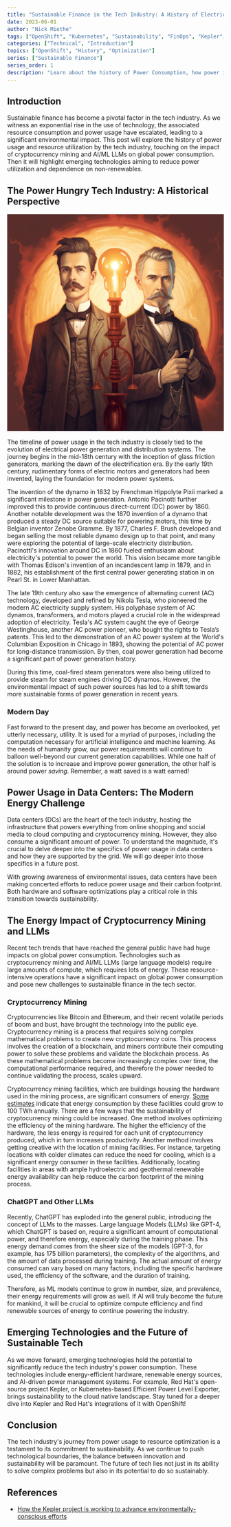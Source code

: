 ```yaml
---
title: "Sustainable Finance in the Tech Industry: A History of Electricity"
date: 2023-06-01
author: "Nick Miethe"
tags: ["OpenShift", "Kubernetes", "Sustainability", "FinOps", "Kepler", "Utilities", "Electricity", "Power", "Optimization", "LLM", "Cryptocurrency"]
categories: ["Technical", "Introduction"]
topics: ["OpenShift", "History", "Optimization"]
series: ["Sustainable Finance"]
series_order: 1
description: "Learn about the history of Power Consumption, how power is utilized in modern data centers, and begin to touch on the field of Sustainable Finance."
---
```


## Introduction

Sustainable finance has become a pivotal factor in the tech industry. As we witness an exponential rise in the use of technology, the associated resource consumption and power usage have escalated, leading to a significant environmental impact. This post will explore the history of power usage and resource utilization by the tech industry, touching on the impact of cryptocurrency mining and AI/ML LLMs on global power consumption. Then it will highlight emerging technologies aiming to reduce power utilization and dependence on non-renewables.

## The Power Hungry Tech Industry: A Historical Perspective

![](illustration-edison-tesla.png)

The timeline of power usage in the tech industry is closely tied to the evolution of electrical power generation and distribution systems. The journey begins in the mid-18th century with the inception of glass friction generators, marking the dawn of the electrification era. By the early 19th century, rudimentary forms of electric motors and generators had been invented, laying the foundation for modern power systems.

The invention of the dynamo in 1832 by Frenchman Hippolyte Pixii marked a significant milestone in power generation. Antonio Pacinotti further improved this to provide continuous direct-current (DC) power by 1860. Another notable development was the 1870 invention of a dynamo that produced a steady DC source suitable for powering motors, this time by Belgian inventor Zenobe Gramme. By 1877, Charles F. Brush developed and began selling the most reliable dynamo design up to that point, and many were exploring the potential of large-scale electricity distribution. Pacinotti's innovation around DC in 1860 fueled enthusiasm about electricity's potential to power the world. This vision became more tangible with Thomas Edison's invention of an incandescent lamp in 1879, and in 1882, his establishment of the first central power generating station in on Pearl St. in Lower Manhattan.

The late 19th century also saw the emergence of alternating current (AC) technology, developed and refined by Nikola Tesla, who pioneered the modern AC electricity supply system. His polyphase system of AC dynamos, transformers, and motors played a crucial role in the widespread adoption of electricity. Tesla's AC system caught the eye of George Westinghouse, another AC power pioneer, who bought the rights to Tesla’s patents. This led to the demonstration of an AC power system at the World's Columbian Exposition in Chicago in 1893, showing the potential of AC power for long-distance transmission. By then, coal power generation had become a significant part of power generation history.

During this time, coal-fired steam generators were also being utilized to provide steam for steam engines driving DC dynamos. However, the environmental impact of such power sources has led to a shift towards more sustainable forms of power generation in recent years.

### Modern Day

Fast forward to the present day, and power has become an overlooked, yet utterly necessary, utility. It is used for a myriad of purposes, including the computation necessary for artificial intelligence and machine learning. As the needs of humanity grow, our power requirements will continue to balloon well-beyond our current generation capabilities. While one half of the solution is to increase and improve power generation, the other half is around power *saving*. Remember, a watt saved is a watt earned!

## Power Usage in Data Centers: The Modern Energy Challenge

Data centers (DCs) are the heart of the tech industry, hosting the infrastructure that powers everything from online shopping and social media to cloud computing and cryptocurrency mining. However, they also consume a significant amount of power. To understand the magnitude, it's crucial to delve deeper into the specifics of power usage in data centers and how they are supported by the grid. We will go deeper into those specifics in a future post.

With growing awareness of environmental issues, data centers have been making concerted efforts to reduce power usage and their carbon footprint. Both hardware and software optimizations play a critical role in this transition towards sustainability.

## The Energy Impact of Cryptocurrency Mining and LLMs

Recent tech trends that have reached the general public have had huge impacts on global power consumption. Technologies such as cryptocurrency mining and AI/ML LLMs (large language models) require large amounts of compute, which requires lots of energy. These resource-intensive operations have a significant impact on global power consumption and pose new challenges to sustainable finance in the tech sector.

### Cryptocurrency Mining

Cryptocurrencies like Bitcoin and Ethereum, and their recent volatile periods of boom and bust, have brought the technology into the public eye. Cryptocurrency mining is a process that requires solving complex mathematical problems to create new cryptocurrency coins. This process involves the creation of a blockchain, and miners contribute their computing power to solve these problems and validate the blockchain process. As these mathematical problems become increasingly complex over time, the computational performance required, and therefore the power needed to continue validating the process, scales upward​​.

Cryptocurrency mining facilities, which are buildings housing the hardware used in the mining process, are significant consumers of energy. [Some estimates](https://www.energystar.gov/products/data_centers/cryptocurrency) indicate that energy consumption by these facilities could grow to 100 TWh annually​​. There are a few ways that the sustainability of cryptocurrency mining could be increased. One method involves optimizing the efficiency of the mining hardware. The higher the efficiency of the hardware, the less energy is required for each unit of cryptocurrency produced, which in turn increases productivity. Another method involves getting creative with the location of mining facilities. For instance, targeting locations with colder climates can reduce the need for cooling, which is a significant energy consumer in these facilities. Additionally, locating facilities in areas with ample hydroelectric and geothermal renewable energy availability can help reduce the carbon footprint of the mining process​​.

### ChatGPT and Other LLMs

Recently, ChatGPT has exploded into the general public, introducing the concept of LLMs to the masses. Large language Models (LLMs) like GPT-4, which ChatGPT is based on, require a significant amount of computational power, and therefore energy, especially during the training phase. This energy demand comes from the sheer size of the models (GPT-3, for example, has 175 billion parameters), the complexity of the algorithms, and the amount of data processed during training. The actual amount of energy consumed can vary based on many factors, including the specific hardware used, the efficiency of the software, and the duration of training.

Therefore, as ML models continue to grow in number, size, and prevalence, their energy requirements will grow as well. If AI will truly become the future for mankind, it will be crucial to optimize compute efficiency and find renewable sources of energy to continue powering the industry.

## Emerging Technologies and the Future of Sustainable Tech

As we move forward, emerging technologies hold the potential to significantly reduce the tech industry's power consumption. These technologies include energy-efficient hardware, renewable energy sources, and AI-driven power management systems. For example, Red Hat's open-source project Kepler, or Kubernetes-based Efficient Power Level Exporter, brings sustainability to the cloud native landscape. Stay tuned for a deeper dive into Kepler and Red Hat's integrations of it with OpenShift!

## Conclusion

The tech industry's journey from power usage to resource optimization is a testament to its commitment to sustainability. As we continue to push technological boundaries, the balance between innovation and sustainability will be paramount. The future of tech lies not just in its ability to solve complex problems but also in its potential to do so sustainably.

## References

* [How the Kepler project is working to advance environmentally-conscious efforts](https://www.redhat.com/en/blog/how-kepler-project-working-advance-environmentally-conscious-efforts)
